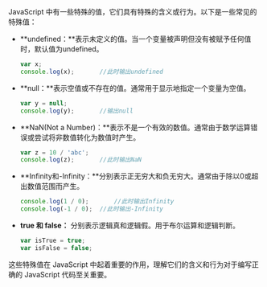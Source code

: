 JavaScript 中有一些特殊的值，它们具有特殊的含义或行为。以下是一些常见的特殊值：

- **undefined：**表示未定义的值。当一个变量被声明但没有被赋予任何值时，默认值为undefined。

  ```javascript
  var x;
  console.log(x);		//此时输出undefined
  ```

- **null：**表示空值或不存在的值。通常用于显示地指定一个变量为空值。

  ```javascript
  var y = null;
  console.log(y);		//输出null
  ```

- **NaN(Not a Number)：**表示不是一个有效的数值。通常由于数学运算错误或尝试将非数值转化为数值时产生。

  ```javascript
  var z = 10 / 'abc';
  console.log(z);		//此时输出NaN
  ```

- **Infinity和-Infinity：**分别表示正无穷大和负无穷大。通常由于除以0或超出数值范围而产生。

  ```javascript
  console.log(1 / 0);		//此时输出Infinity
  console.log(-1 / 0);	//此时输出-Infinity
  ```

- **true 和 false：** 分别表示逻辑真和逻辑假。用于布尔运算和逻辑判断。

  ```javascript
  var isTrue = true;
  var isFalse = false;
  ```

这些特殊值在 JavaScript 中起着重要的作用，理解它们的含义和行为对于编写正确的 JavaScript 代码至关重要。

